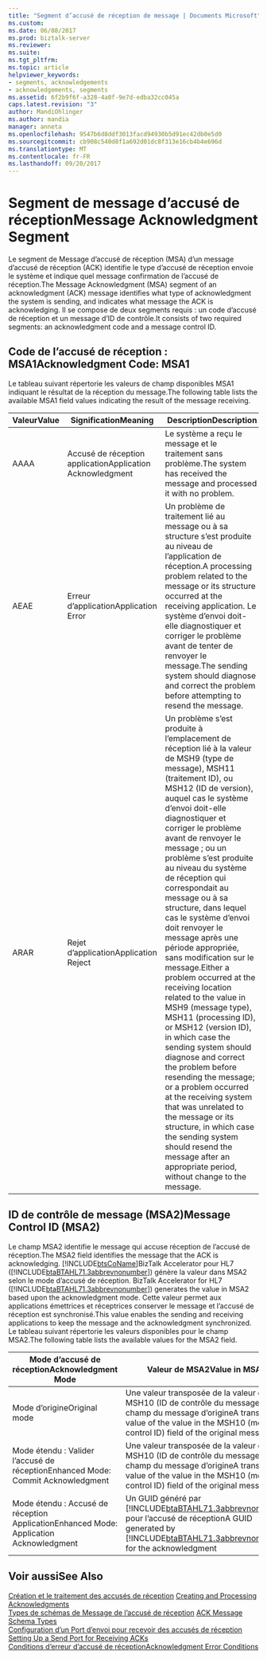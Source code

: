 ```yaml
---
title: "Segment d’accusé de réception de message | Documents Microsoft"
ms.custom: 
ms.date: 06/08/2017
ms.prod: biztalk-server
ms.reviewer: 
ms.suite: 
ms.tgt_pltfrm: 
ms.topic: article
helpviewer_keywords:
- segments, acknowledgements
- acknowledgements, segments
ms.assetid: 6f2b9f6f-a328-4a0f-9e7d-edba32cc045a
caps.latest.revision: "3"
author: MandiOhlinger
ms.author: mandia
manager: anneta
ms.openlocfilehash: 9547b6d8ddf3013facd94930b5d91ec42db0e5d0
ms.sourcegitcommit: cb908c540d8f1a692d01dc8f313e16cb4b4e696d
ms.translationtype: MT
ms.contentlocale: fr-FR
ms.lasthandoff: 09/20/2017
---
```

# <a name="message-acknowledgment-segment"></a><span data-ttu-id="ef309-102">Segment de message d’accusé de réception</span><span class="sxs-lookup"><span data-stu-id="ef309-102">Message Acknowledgment Segment</span></span>
<span data-ttu-id="ef309-103">Le segment de Message d’accusé de réception (MSA) d’un message d’accusé de réception (ACK) identifie le type d’accusé de réception envoie le système et indique quel message confirmation de l’accusé de réception.</span><span class="sxs-lookup"><span data-stu-id="ef309-103">The Message Acknowledgment (MSA) segment of an acknowledgment (ACK) message identifies what type of acknowledgment the system is sending, and indicates what message the ACK is acknowledging.</span></span> <span data-ttu-id="ef309-104">Il se compose de deux segments requis : un code d’accusé de réception et un message d’ID de contrôle.</span><span class="sxs-lookup"><span data-stu-id="ef309-104">It consists of two required segments: an acknowledgment code and a message control ID.</span></span>  
  
## <a name="acknowledgment-code-msa1"></a><span data-ttu-id="ef309-105">Code de l’accusé de réception : MSA1</span><span class="sxs-lookup"><span data-stu-id="ef309-105">Acknowledgment Code: MSA1</span></span>  
 <span data-ttu-id="ef309-106">Le tableau suivant répertorie les valeurs de champ disponibles MSA1 indiquant le résultat de la réception du message.</span><span class="sxs-lookup"><span data-stu-id="ef309-106">The following table lists the available MSA1 field values indicating the result of the message receiving.</span></span>  
  
|<span data-ttu-id="ef309-107">Valeur</span><span class="sxs-lookup"><span data-stu-id="ef309-107">Value</span></span>|<span data-ttu-id="ef309-108">Signification</span><span class="sxs-lookup"><span data-stu-id="ef309-108">Meaning</span></span>|<span data-ttu-id="ef309-109"> Description</span><span class="sxs-lookup"><span data-stu-id="ef309-109">Description</span></span>|  
|-----------|-------------|-----------------|  
|<span data-ttu-id="ef309-110">AA</span><span class="sxs-lookup"><span data-stu-id="ef309-110">AA</span></span>|<span data-ttu-id="ef309-111">Accusé de réception application</span><span class="sxs-lookup"><span data-stu-id="ef309-111">Application Acknowledgment</span></span>|<span data-ttu-id="ef309-112">Le système a reçu le message et le traitement sans problème.</span><span class="sxs-lookup"><span data-stu-id="ef309-112">The system has received the message and processed it with no problem.</span></span>|  
|<span data-ttu-id="ef309-113">AE</span><span class="sxs-lookup"><span data-stu-id="ef309-113">AE</span></span>|<span data-ttu-id="ef309-114">Erreur d’application</span><span class="sxs-lookup"><span data-stu-id="ef309-114">Application Error</span></span>|<span data-ttu-id="ef309-115">Un problème de traitement lié au message ou à sa structure s’est produite au niveau de l’application de réception.</span><span class="sxs-lookup"><span data-stu-id="ef309-115">A processing problem related to the message or its structure occurred at the receiving application.</span></span> <span data-ttu-id="ef309-116">Le système d’envoi doit-elle diagnostiquer et corriger le problème avant de tenter de renvoyer le message.</span><span class="sxs-lookup"><span data-stu-id="ef309-116">The sending system should diagnose and correct the problem before attempting to resend the message.</span></span>|  
|<span data-ttu-id="ef309-117">AR</span><span class="sxs-lookup"><span data-stu-id="ef309-117">AR</span></span>|<span data-ttu-id="ef309-118">Rejet d’application</span><span class="sxs-lookup"><span data-stu-id="ef309-118">Application Reject</span></span>|<span data-ttu-id="ef309-119">Un problème s’est produite à l’emplacement de réception lié à la valeur de MSH9 (type de message), MSH11 (traitement ID), ou MSH12 (ID de version), auquel cas le système d’envoi doit-elle diagnostiquer et corriger le problème avant de renvoyer le message ; ou un problème s’est produite au niveau du système de réception qui correspondait au message ou à sa structure, dans lequel cas le système d’envoi doit renvoyer le message après une période appropriée, sans modification sur le message.</span><span class="sxs-lookup"><span data-stu-id="ef309-119">Either a problem occurred at the receiving location related to the value in MSH9 (message type), MSH11 (processing ID), or MSH12 (version ID), in which case the sending system should diagnose and correct the problem before resending the message; or a problem occurred at the receiving system that was unrelated to the message or its structure, in which case the sending system should resend the message after an appropriate period, without change to the message.</span></span>|  
  
## <a name="message-control-id-msa2"></a><span data-ttu-id="ef309-120">ID de contrôle de message (MSA2)</span><span class="sxs-lookup"><span data-stu-id="ef309-120">Message Control ID (MSA2)</span></span>  
 <span data-ttu-id="ef309-121">Le champ MSA2 identifie le message qui accuse réception de l’accusé de réception.</span><span class="sxs-lookup"><span data-stu-id="ef309-121">The MSA2 field identifies the message that the ACK is acknowledging.</span></span> [!INCLUDE[btsCoName](../../includes/btsconame-md.md)]<span data-ttu-id="ef309-122">BizTalk Accelerator pour HL7 ([!INCLUDE[btaBTAHL71.3abbrevnonumber](../../includes/btabtahl71-3abbrevnonumber-md.md)]) génère la valeur dans MSA2 selon le mode d’accusé de réception.</span><span class="sxs-lookup"><span data-stu-id="ef309-122"> BizTalk Accelerator for HL7 ([!INCLUDE[btaBTAHL71.3abbrevnonumber](../../includes/btabtahl71-3abbrevnonumber-md.md)]) generates the value in MSA2 based upon the acknowledgment mode.</span></span> <span data-ttu-id="ef309-123">Cette valeur permet aux applications émettrices et réceptrices conserver le message et l’accusé de réception est synchronisé.</span><span class="sxs-lookup"><span data-stu-id="ef309-123">This value enables the sending and receiving applications to keep the message and the acknowledgment synchronized.</span></span> <span data-ttu-id="ef309-124">Le tableau suivant répertorie les valeurs disponibles pour le champ MSA2.</span><span class="sxs-lookup"><span data-stu-id="ef309-124">The following table lists the available values for the MSA2 field.</span></span>  
  
|<span data-ttu-id="ef309-125">Mode d’accusé de réception</span><span class="sxs-lookup"><span data-stu-id="ef309-125">Acknowledgment Mode</span></span>|<span data-ttu-id="ef309-126">Valeur de MSA2</span><span class="sxs-lookup"><span data-stu-id="ef309-126">Value in MSA2</span></span>|  
|-------------------------|-------------------|  
|<span data-ttu-id="ef309-127">Mode d’origine</span><span class="sxs-lookup"><span data-stu-id="ef309-127">Original mode</span></span>|<span data-ttu-id="ef309-128">Une valeur transposée de la valeur dans la MSH10 (ID de contrôle du message) champ du message d’origine</span><span class="sxs-lookup"><span data-stu-id="ef309-128">A transposed value of the value in the MSH10 (message control ID) field of the original message</span></span>|  
|<span data-ttu-id="ef309-129">Mode étendu : Valider l’accusé de réception</span><span class="sxs-lookup"><span data-stu-id="ef309-129">Enhanced Mode: Commit Acknowledgment</span></span>|<span data-ttu-id="ef309-130">Une valeur transposée de la valeur dans la MSH10 (ID de contrôle du message) champ du message d’origine</span><span class="sxs-lookup"><span data-stu-id="ef309-130">A transposed value of the value in the MSH10 (message control ID) field of the original message</span></span>|  
|<span data-ttu-id="ef309-131">Mode étendu : Accusé de réception Application</span><span class="sxs-lookup"><span data-stu-id="ef309-131">Enhanced Mode: Application Acknowledgment</span></span>|<span data-ttu-id="ef309-132">Un GUID généré par [!INCLUDE[btaBTAHL71.3abbrevnonumber](../../includes/btabtahl71-3abbrevnonumber-md.md)] pour l’accusé de réception</span><span class="sxs-lookup"><span data-stu-id="ef309-132">A GUID generated by [!INCLUDE[btaBTAHL71.3abbrevnonumber](../../includes/btabtahl71-3abbrevnonumber-md.md)] for the acknowledgment</span></span>|  
  
## <a name="see-also"></a><span data-ttu-id="ef309-133">Voir aussi</span><span class="sxs-lookup"><span data-stu-id="ef309-133">See Also</span></span>  
 <span data-ttu-id="ef309-134">[Création et le traitement des accusés de réception](../../adapters-and-accelerators/accelerator-hl7/creating-and-processing-acknowledgments.md) </span><span class="sxs-lookup"><span data-stu-id="ef309-134">[Creating and Processing Acknowledgments](../../adapters-and-accelerators/accelerator-hl7/creating-and-processing-acknowledgments.md) </span></span>  
 <span data-ttu-id="ef309-135">[Types de schémas de Message de l’accusé de réception](../../adapters-and-accelerators/accelerator-hl7/ack-message-schema-types.md) </span><span class="sxs-lookup"><span data-stu-id="ef309-135">[ACK Message Schema Types](../../adapters-and-accelerators/accelerator-hl7/ack-message-schema-types.md) </span></span>  
 <span data-ttu-id="ef309-136">[Configuration d’un Port d’envoi pour recevoir des accusés de réception](../../adapters-and-accelerators/accelerator-hl7/setting-up-a-send-port-for-receiving-acks.md) </span><span class="sxs-lookup"><span data-stu-id="ef309-136">[Setting Up a Send Port for Receiving ACKs](../../adapters-and-accelerators/accelerator-hl7/setting-up-a-send-port-for-receiving-acks.md) </span></span>  
 [<span data-ttu-id="ef309-137">Conditions d’erreur d’accusé de réception</span><span class="sxs-lookup"><span data-stu-id="ef309-137">Acknowledgment Error Conditions</span></span>](../../adapters-and-accelerators/accelerator-hl7/acknowledgment-error-conditions.md)